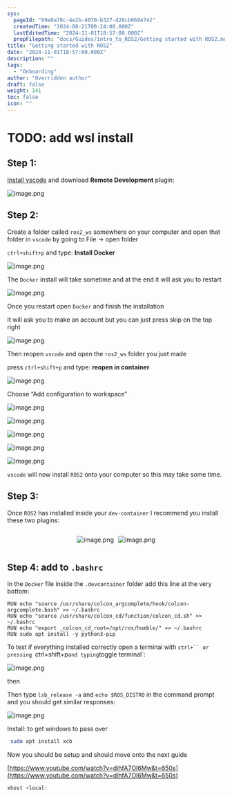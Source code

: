 ```yaml
---
sys:
  pageId: "89e0a78c-4e2b-4070-b327-d28cb0694742"
  createdTime: "2024-08-21T00:24:00.000Z"
  lastEditedTime: "2024-11-01T18:57:00.000Z"
  propFilepath: "docs/Guides/intro_to_ROS2/Getting started with ROS2.md"
title: "Getting started with ROS2"
date: "2024-11-01T18:57:00.000Z"
description: ""
tags:
  - "Onboarding"
author: "Overridden author"
draft: false
weight: 141
toc: false
icon: ""
---
```


# TODO: add wsl install

## Step 1:

[Install vscode](https://code.visualstudio.com/download) and download **Remote Development** plugin:

![image.png](https://prod-files-secure.s3.us-west-2.amazonaws.com/d518164a-d88e-44d1-a4ee-3adb3bd8bce0/efb52993-1881-4a40-b95e-6f020334f022/image.png?X-Amz-Algorithm=AWS4-HMAC-SHA256&X-Amz-Content-Sha256=UNSIGNED-PAYLOAD&X-Amz-Credential=ASIAZI2LB466QWTFF6EL%2F20250418%2Fus-west-2%2Fs3%2Faws4_request&X-Amz-Date=20250418T081133Z&X-Amz-Expires=3600&X-Amz-Security-Token=IQoJb3JpZ2luX2VjEOf%2F%2F%2F%2F%2F%2F%2F%2F%2F%2FwEaCXVzLXdlc3QtMiJIMEYCIQDig5Awy2TFi2DOQKR%2B4040pR2xWAMQgURsnmrQkuIPnAIhAM7%2FP8lYijFqmZIQnrQpNii3%2BTLzl1Xr8rLks0ZcOLtiKv8DCHAQABoMNjM3NDIzMTgzODA1IgwUiv9M%2F%2BqmcNDdf40q3AMynWHrTHRO0egqDFdXZSkKkPR%2F2j3Z8RG0VS6hv0f76NDKCwXkpQ0HbsI8OOvQKka%2Bm03ecDlaTNWb8iTpv2wgobTjmb840G0pMVKUOP4BygbPVnDc0O09Tkf1lZj4lCI6CuVMk14CihiJXByeTmUb4lMluX9XXukFfElpwNo2afpnJvi70EU5I4NO3CApGQS0omYXFEasbkmQITR75zgEW366mLEzsh9kdkkDRa0TA8HccbpqEgRMbzzrtdPNrKMdcOQuP95VVswYvxo1R7OSium9Uhoqe9jgR0rkJiwc4cZEqbvAw%2FR3bBj4VtC80B6igkX5YG8iuuGxrfUI4%2Fqlj9BVnVL6ayUe39prYFBhOMJk%2FOQxBh7IB9pB%2BTAdpQNWxjcHknmgDHqF18%2Fc8LHdEyhhkUtmY3TA6eADSBkunUTHzStNxOAazfYUBo5ED9M8I7rbw52vNl1qephvHFU7bYOAGzzriCZsXmJ%2BoaFcrkUT7OIyvMruZ4dojFrV3IajOu51CPO2j0rV4QM9HUrnf%2FBHkV67kxb9bocvqeiHIrMq0%2BpJ07sq%2B0cZJZqcl6ajcdt39WwwsTvkWsiqclKQE61Yz13qsZuth03ekdX78Kvqo9ocbGDO2ac%2BdjDL94fABjqkAWz0fjthYtMQny2W4%2FS%2F3lKn%2FcoIba6%2B9qjwi%2FS7wb3r9PRQzKONNiKwkkzYPY9xkh9vJpp0hqWS5u96buBXCQ7GppMHa9%2FF5GrS930FX9xzoTw6uI%2BMrM5kAxnYUw4XoDQnz5VCDFxyQg2CseCs5JEU78Ztkm1s%2FFCjeEHvsTj46sSBDzVyjN7rkVul%2FPbtCcmPWR6DtPjUPSo2GDGP4gEQvory&X-Amz-Signature=7640e298b1807c49c257bf9bba2ca059a00930062fbd4c36b6d29fae8813ce9a&X-Amz-SignedHeaders=host&x-id=GetObject)

## Step 2:

Create a folder called `ros2_ws` somewhere on your computer and open that folder in `vscode` by going to File → open folder 

`ctrl+shift+p` and type: **Install Docker**

![image.png](https://prod-files-secure.s3.us-west-2.amazonaws.com/d518164a-d88e-44d1-a4ee-3adb3bd8bce0/2269dc0e-1cd5-47ff-bceb-c04ad9b2eab0/image.png?X-Amz-Algorithm=AWS4-HMAC-SHA256&X-Amz-Content-Sha256=UNSIGNED-PAYLOAD&X-Amz-Credential=ASIAZI2LB466QWTFF6EL%2F20250418%2Fus-west-2%2Fs3%2Faws4_request&X-Amz-Date=20250418T081133Z&X-Amz-Expires=3600&X-Amz-Security-Token=IQoJb3JpZ2luX2VjEOf%2F%2F%2F%2F%2F%2F%2F%2F%2F%2FwEaCXVzLXdlc3QtMiJIMEYCIQDig5Awy2TFi2DOQKR%2B4040pR2xWAMQgURsnmrQkuIPnAIhAM7%2FP8lYijFqmZIQnrQpNii3%2BTLzl1Xr8rLks0ZcOLtiKv8DCHAQABoMNjM3NDIzMTgzODA1IgwUiv9M%2F%2BqmcNDdf40q3AMynWHrTHRO0egqDFdXZSkKkPR%2F2j3Z8RG0VS6hv0f76NDKCwXkpQ0HbsI8OOvQKka%2Bm03ecDlaTNWb8iTpv2wgobTjmb840G0pMVKUOP4BygbPVnDc0O09Tkf1lZj4lCI6CuVMk14CihiJXByeTmUb4lMluX9XXukFfElpwNo2afpnJvi70EU5I4NO3CApGQS0omYXFEasbkmQITR75zgEW366mLEzsh9kdkkDRa0TA8HccbpqEgRMbzzrtdPNrKMdcOQuP95VVswYvxo1R7OSium9Uhoqe9jgR0rkJiwc4cZEqbvAw%2FR3bBj4VtC80B6igkX5YG8iuuGxrfUI4%2Fqlj9BVnVL6ayUe39prYFBhOMJk%2FOQxBh7IB9pB%2BTAdpQNWxjcHknmgDHqF18%2Fc8LHdEyhhkUtmY3TA6eADSBkunUTHzStNxOAazfYUBo5ED9M8I7rbw52vNl1qephvHFU7bYOAGzzriCZsXmJ%2BoaFcrkUT7OIyvMruZ4dojFrV3IajOu51CPO2j0rV4QM9HUrnf%2FBHkV67kxb9bocvqeiHIrMq0%2BpJ07sq%2B0cZJZqcl6ajcdt39WwwsTvkWsiqclKQE61Yz13qsZuth03ekdX78Kvqo9ocbGDO2ac%2BdjDL94fABjqkAWz0fjthYtMQny2W4%2FS%2F3lKn%2FcoIba6%2B9qjwi%2FS7wb3r9PRQzKONNiKwkkzYPY9xkh9vJpp0hqWS5u96buBXCQ7GppMHa9%2FF5GrS930FX9xzoTw6uI%2BMrM5kAxnYUw4XoDQnz5VCDFxyQg2CseCs5JEU78Ztkm1s%2FFCjeEHvsTj46sSBDzVyjN7rkVul%2FPbtCcmPWR6DtPjUPSo2GDGP4gEQvory&X-Amz-Signature=7ba0a02b1dea9df768179926a7443369a2822fbe4ff9d46dd709ecc32342a044&X-Amz-SignedHeaders=host&x-id=GetObject)

The `Docker` install will take sometime and at the end it will ask you to restart

![image.png](https://prod-files-secure.s3.us-west-2.amazonaws.com/d518164a-d88e-44d1-a4ee-3adb3bd8bce0/ed233f78-be33-4b1f-b89c-9c346c0e961e/image.png?X-Amz-Algorithm=AWS4-HMAC-SHA256&X-Amz-Content-Sha256=UNSIGNED-PAYLOAD&X-Amz-Credential=ASIAZI2LB466QWTFF6EL%2F20250418%2Fus-west-2%2Fs3%2Faws4_request&X-Amz-Date=20250418T081133Z&X-Amz-Expires=3600&X-Amz-Security-Token=IQoJb3JpZ2luX2VjEOf%2F%2F%2F%2F%2F%2F%2F%2F%2F%2FwEaCXVzLXdlc3QtMiJIMEYCIQDig5Awy2TFi2DOQKR%2B4040pR2xWAMQgURsnmrQkuIPnAIhAM7%2FP8lYijFqmZIQnrQpNii3%2BTLzl1Xr8rLks0ZcOLtiKv8DCHAQABoMNjM3NDIzMTgzODA1IgwUiv9M%2F%2BqmcNDdf40q3AMynWHrTHRO0egqDFdXZSkKkPR%2F2j3Z8RG0VS6hv0f76NDKCwXkpQ0HbsI8OOvQKka%2Bm03ecDlaTNWb8iTpv2wgobTjmb840G0pMVKUOP4BygbPVnDc0O09Tkf1lZj4lCI6CuVMk14CihiJXByeTmUb4lMluX9XXukFfElpwNo2afpnJvi70EU5I4NO3CApGQS0omYXFEasbkmQITR75zgEW366mLEzsh9kdkkDRa0TA8HccbpqEgRMbzzrtdPNrKMdcOQuP95VVswYvxo1R7OSium9Uhoqe9jgR0rkJiwc4cZEqbvAw%2FR3bBj4VtC80B6igkX5YG8iuuGxrfUI4%2Fqlj9BVnVL6ayUe39prYFBhOMJk%2FOQxBh7IB9pB%2BTAdpQNWxjcHknmgDHqF18%2Fc8LHdEyhhkUtmY3TA6eADSBkunUTHzStNxOAazfYUBo5ED9M8I7rbw52vNl1qephvHFU7bYOAGzzriCZsXmJ%2BoaFcrkUT7OIyvMruZ4dojFrV3IajOu51CPO2j0rV4QM9HUrnf%2FBHkV67kxb9bocvqeiHIrMq0%2BpJ07sq%2B0cZJZqcl6ajcdt39WwwsTvkWsiqclKQE61Yz13qsZuth03ekdX78Kvqo9ocbGDO2ac%2BdjDL94fABjqkAWz0fjthYtMQny2W4%2FS%2F3lKn%2FcoIba6%2B9qjwi%2FS7wb3r9PRQzKONNiKwkkzYPY9xkh9vJpp0hqWS5u96buBXCQ7GppMHa9%2FF5GrS930FX9xzoTw6uI%2BMrM5kAxnYUw4XoDQnz5VCDFxyQg2CseCs5JEU78Ztkm1s%2FFCjeEHvsTj46sSBDzVyjN7rkVul%2FPbtCcmPWR6DtPjUPSo2GDGP4gEQvory&X-Amz-Signature=39fc44d819471f7051ac11bf41a422e386a826677f55b8220d20750e839d2038&X-Amz-SignedHeaders=host&x-id=GetObject)

Once you restart open `Docker` and finish the installation

It will ask you to make an account but you can just press skip on the top right

![image.png](https://prod-files-secure.s3.us-west-2.amazonaws.com/d518164a-d88e-44d1-a4ee-3adb3bd8bce0/21010ad9-1659-4fd9-9f59-9932a09b2a3d/image.png?X-Amz-Algorithm=AWS4-HMAC-SHA256&X-Amz-Content-Sha256=UNSIGNED-PAYLOAD&X-Amz-Credential=ASIAZI2LB466QWTFF6EL%2F20250418%2Fus-west-2%2Fs3%2Faws4_request&X-Amz-Date=20250418T081133Z&X-Amz-Expires=3600&X-Amz-Security-Token=IQoJb3JpZ2luX2VjEOf%2F%2F%2F%2F%2F%2F%2F%2F%2F%2FwEaCXVzLXdlc3QtMiJIMEYCIQDig5Awy2TFi2DOQKR%2B4040pR2xWAMQgURsnmrQkuIPnAIhAM7%2FP8lYijFqmZIQnrQpNii3%2BTLzl1Xr8rLks0ZcOLtiKv8DCHAQABoMNjM3NDIzMTgzODA1IgwUiv9M%2F%2BqmcNDdf40q3AMynWHrTHRO0egqDFdXZSkKkPR%2F2j3Z8RG0VS6hv0f76NDKCwXkpQ0HbsI8OOvQKka%2Bm03ecDlaTNWb8iTpv2wgobTjmb840G0pMVKUOP4BygbPVnDc0O09Tkf1lZj4lCI6CuVMk14CihiJXByeTmUb4lMluX9XXukFfElpwNo2afpnJvi70EU5I4NO3CApGQS0omYXFEasbkmQITR75zgEW366mLEzsh9kdkkDRa0TA8HccbpqEgRMbzzrtdPNrKMdcOQuP95VVswYvxo1R7OSium9Uhoqe9jgR0rkJiwc4cZEqbvAw%2FR3bBj4VtC80B6igkX5YG8iuuGxrfUI4%2Fqlj9BVnVL6ayUe39prYFBhOMJk%2FOQxBh7IB9pB%2BTAdpQNWxjcHknmgDHqF18%2Fc8LHdEyhhkUtmY3TA6eADSBkunUTHzStNxOAazfYUBo5ED9M8I7rbw52vNl1qephvHFU7bYOAGzzriCZsXmJ%2BoaFcrkUT7OIyvMruZ4dojFrV3IajOu51CPO2j0rV4QM9HUrnf%2FBHkV67kxb9bocvqeiHIrMq0%2BpJ07sq%2B0cZJZqcl6ajcdt39WwwsTvkWsiqclKQE61Yz13qsZuth03ekdX78Kvqo9ocbGDO2ac%2BdjDL94fABjqkAWz0fjthYtMQny2W4%2FS%2F3lKn%2FcoIba6%2B9qjwi%2FS7wb3r9PRQzKONNiKwkkzYPY9xkh9vJpp0hqWS5u96buBXCQ7GppMHa9%2FF5GrS930FX9xzoTw6uI%2BMrM5kAxnYUw4XoDQnz5VCDFxyQg2CseCs5JEU78Ztkm1s%2FFCjeEHvsTj46sSBDzVyjN7rkVul%2FPbtCcmPWR6DtPjUPSo2GDGP4gEQvory&X-Amz-Signature=82bd6e3827405a655e48e07671d1e2d329b9a5efa45f7ce5d1aab99a2b228916&X-Amz-SignedHeaders=host&x-id=GetObject)

Then reopen `vscode` and open the `ros2_ws` folder you just made

press `ctrl+shift+p` and type: **reopen in container**

![image.png](https://prod-files-secure.s3.us-west-2.amazonaws.com/d518164a-d88e-44d1-a4ee-3adb3bd8bce0/4e93b8c2-41ad-488c-8095-c74205196118/image.png?X-Amz-Algorithm=AWS4-HMAC-SHA256&X-Amz-Content-Sha256=UNSIGNED-PAYLOAD&X-Amz-Credential=ASIAZI2LB466QWTFF6EL%2F20250418%2Fus-west-2%2Fs3%2Faws4_request&X-Amz-Date=20250418T081133Z&X-Amz-Expires=3600&X-Amz-Security-Token=IQoJb3JpZ2luX2VjEOf%2F%2F%2F%2F%2F%2F%2F%2F%2F%2FwEaCXVzLXdlc3QtMiJIMEYCIQDig5Awy2TFi2DOQKR%2B4040pR2xWAMQgURsnmrQkuIPnAIhAM7%2FP8lYijFqmZIQnrQpNii3%2BTLzl1Xr8rLks0ZcOLtiKv8DCHAQABoMNjM3NDIzMTgzODA1IgwUiv9M%2F%2BqmcNDdf40q3AMynWHrTHRO0egqDFdXZSkKkPR%2F2j3Z8RG0VS6hv0f76NDKCwXkpQ0HbsI8OOvQKka%2Bm03ecDlaTNWb8iTpv2wgobTjmb840G0pMVKUOP4BygbPVnDc0O09Tkf1lZj4lCI6CuVMk14CihiJXByeTmUb4lMluX9XXukFfElpwNo2afpnJvi70EU5I4NO3CApGQS0omYXFEasbkmQITR75zgEW366mLEzsh9kdkkDRa0TA8HccbpqEgRMbzzrtdPNrKMdcOQuP95VVswYvxo1R7OSium9Uhoqe9jgR0rkJiwc4cZEqbvAw%2FR3bBj4VtC80B6igkX5YG8iuuGxrfUI4%2Fqlj9BVnVL6ayUe39prYFBhOMJk%2FOQxBh7IB9pB%2BTAdpQNWxjcHknmgDHqF18%2Fc8LHdEyhhkUtmY3TA6eADSBkunUTHzStNxOAazfYUBo5ED9M8I7rbw52vNl1qephvHFU7bYOAGzzriCZsXmJ%2BoaFcrkUT7OIyvMruZ4dojFrV3IajOu51CPO2j0rV4QM9HUrnf%2FBHkV67kxb9bocvqeiHIrMq0%2BpJ07sq%2B0cZJZqcl6ajcdt39WwwsTvkWsiqclKQE61Yz13qsZuth03ekdX78Kvqo9ocbGDO2ac%2BdjDL94fABjqkAWz0fjthYtMQny2W4%2FS%2F3lKn%2FcoIba6%2B9qjwi%2FS7wb3r9PRQzKONNiKwkkzYPY9xkh9vJpp0hqWS5u96buBXCQ7GppMHa9%2FF5GrS930FX9xzoTw6uI%2BMrM5kAxnYUw4XoDQnz5VCDFxyQg2CseCs5JEU78Ztkm1s%2FFCjeEHvsTj46sSBDzVyjN7rkVul%2FPbtCcmPWR6DtPjUPSo2GDGP4gEQvory&X-Amz-Signature=3aeaa129fd478e00ec8c352aecacc3be9716dd9858946c909d244fcf6c2e7256&X-Amz-SignedHeaders=host&x-id=GetObject)

Choose “Add configuration to workspace”

![image.png](https://prod-files-secure.s3.us-west-2.amazonaws.com/d518164a-d88e-44d1-a4ee-3adb3bd8bce0/9560b282-5060-4989-ba37-97e7b2c22476/image.png?X-Amz-Algorithm=AWS4-HMAC-SHA256&X-Amz-Content-Sha256=UNSIGNED-PAYLOAD&X-Amz-Credential=ASIAZI2LB466QWTFF6EL%2F20250418%2Fus-west-2%2Fs3%2Faws4_request&X-Amz-Date=20250418T081133Z&X-Amz-Expires=3600&X-Amz-Security-Token=IQoJb3JpZ2luX2VjEOf%2F%2F%2F%2F%2F%2F%2F%2F%2F%2FwEaCXVzLXdlc3QtMiJIMEYCIQDig5Awy2TFi2DOQKR%2B4040pR2xWAMQgURsnmrQkuIPnAIhAM7%2FP8lYijFqmZIQnrQpNii3%2BTLzl1Xr8rLks0ZcOLtiKv8DCHAQABoMNjM3NDIzMTgzODA1IgwUiv9M%2F%2BqmcNDdf40q3AMynWHrTHRO0egqDFdXZSkKkPR%2F2j3Z8RG0VS6hv0f76NDKCwXkpQ0HbsI8OOvQKka%2Bm03ecDlaTNWb8iTpv2wgobTjmb840G0pMVKUOP4BygbPVnDc0O09Tkf1lZj4lCI6CuVMk14CihiJXByeTmUb4lMluX9XXukFfElpwNo2afpnJvi70EU5I4NO3CApGQS0omYXFEasbkmQITR75zgEW366mLEzsh9kdkkDRa0TA8HccbpqEgRMbzzrtdPNrKMdcOQuP95VVswYvxo1R7OSium9Uhoqe9jgR0rkJiwc4cZEqbvAw%2FR3bBj4VtC80B6igkX5YG8iuuGxrfUI4%2Fqlj9BVnVL6ayUe39prYFBhOMJk%2FOQxBh7IB9pB%2BTAdpQNWxjcHknmgDHqF18%2Fc8LHdEyhhkUtmY3TA6eADSBkunUTHzStNxOAazfYUBo5ED9M8I7rbw52vNl1qephvHFU7bYOAGzzriCZsXmJ%2BoaFcrkUT7OIyvMruZ4dojFrV3IajOu51CPO2j0rV4QM9HUrnf%2FBHkV67kxb9bocvqeiHIrMq0%2BpJ07sq%2B0cZJZqcl6ajcdt39WwwsTvkWsiqclKQE61Yz13qsZuth03ekdX78Kvqo9ocbGDO2ac%2BdjDL94fABjqkAWz0fjthYtMQny2W4%2FS%2F3lKn%2FcoIba6%2B9qjwi%2FS7wb3r9PRQzKONNiKwkkzYPY9xkh9vJpp0hqWS5u96buBXCQ7GppMHa9%2FF5GrS930FX9xzoTw6uI%2BMrM5kAxnYUw4XoDQnz5VCDFxyQg2CseCs5JEU78Ztkm1s%2FFCjeEHvsTj46sSBDzVyjN7rkVul%2FPbtCcmPWR6DtPjUPSo2GDGP4gEQvory&X-Amz-Signature=9666692ba4e5773dd6d819ba178013d93df5639b18d544050933b9716fd61283&X-Amz-SignedHeaders=host&x-id=GetObject)

![image.png](https://prod-files-secure.s3.us-west-2.amazonaws.com/d518164a-d88e-44d1-a4ee-3adb3bd8bce0/2ee63f81-886b-48e8-a553-dc6e5eac99e4/image.png?X-Amz-Algorithm=AWS4-HMAC-SHA256&X-Amz-Content-Sha256=UNSIGNED-PAYLOAD&X-Amz-Credential=ASIAZI2LB466QWTFF6EL%2F20250418%2Fus-west-2%2Fs3%2Faws4_request&X-Amz-Date=20250418T081133Z&X-Amz-Expires=3600&X-Amz-Security-Token=IQoJb3JpZ2luX2VjEOf%2F%2F%2F%2F%2F%2F%2F%2F%2F%2FwEaCXVzLXdlc3QtMiJIMEYCIQDig5Awy2TFi2DOQKR%2B4040pR2xWAMQgURsnmrQkuIPnAIhAM7%2FP8lYijFqmZIQnrQpNii3%2BTLzl1Xr8rLks0ZcOLtiKv8DCHAQABoMNjM3NDIzMTgzODA1IgwUiv9M%2F%2BqmcNDdf40q3AMynWHrTHRO0egqDFdXZSkKkPR%2F2j3Z8RG0VS6hv0f76NDKCwXkpQ0HbsI8OOvQKka%2Bm03ecDlaTNWb8iTpv2wgobTjmb840G0pMVKUOP4BygbPVnDc0O09Tkf1lZj4lCI6CuVMk14CihiJXByeTmUb4lMluX9XXukFfElpwNo2afpnJvi70EU5I4NO3CApGQS0omYXFEasbkmQITR75zgEW366mLEzsh9kdkkDRa0TA8HccbpqEgRMbzzrtdPNrKMdcOQuP95VVswYvxo1R7OSium9Uhoqe9jgR0rkJiwc4cZEqbvAw%2FR3bBj4VtC80B6igkX5YG8iuuGxrfUI4%2Fqlj9BVnVL6ayUe39prYFBhOMJk%2FOQxBh7IB9pB%2BTAdpQNWxjcHknmgDHqF18%2Fc8LHdEyhhkUtmY3TA6eADSBkunUTHzStNxOAazfYUBo5ED9M8I7rbw52vNl1qephvHFU7bYOAGzzriCZsXmJ%2BoaFcrkUT7OIyvMruZ4dojFrV3IajOu51CPO2j0rV4QM9HUrnf%2FBHkV67kxb9bocvqeiHIrMq0%2BpJ07sq%2B0cZJZqcl6ajcdt39WwwsTvkWsiqclKQE61Yz13qsZuth03ekdX78Kvqo9ocbGDO2ac%2BdjDL94fABjqkAWz0fjthYtMQny2W4%2FS%2F3lKn%2FcoIba6%2B9qjwi%2FS7wb3r9PRQzKONNiKwkkzYPY9xkh9vJpp0hqWS5u96buBXCQ7GppMHa9%2FF5GrS930FX9xzoTw6uI%2BMrM5kAxnYUw4XoDQnz5VCDFxyQg2CseCs5JEU78Ztkm1s%2FFCjeEHvsTj46sSBDzVyjN7rkVul%2FPbtCcmPWR6DtPjUPSo2GDGP4gEQvory&X-Amz-Signature=c8c237f0866c1ee1b38760fdca9965cd927c94b0645a37b16397bcc5c5dd45b2&X-Amz-SignedHeaders=host&x-id=GetObject)

![image.png](https://prod-files-secure.s3.us-west-2.amazonaws.com/d518164a-d88e-44d1-a4ee-3adb3bd8bce0/ae1580b2-b048-407e-aed9-b584224a7a04/image.png?X-Amz-Algorithm=AWS4-HMAC-SHA256&X-Amz-Content-Sha256=UNSIGNED-PAYLOAD&X-Amz-Credential=ASIAZI2LB466QWTFF6EL%2F20250418%2Fus-west-2%2Fs3%2Faws4_request&X-Amz-Date=20250418T081133Z&X-Amz-Expires=3600&X-Amz-Security-Token=IQoJb3JpZ2luX2VjEOf%2F%2F%2F%2F%2F%2F%2F%2F%2F%2FwEaCXVzLXdlc3QtMiJIMEYCIQDig5Awy2TFi2DOQKR%2B4040pR2xWAMQgURsnmrQkuIPnAIhAM7%2FP8lYijFqmZIQnrQpNii3%2BTLzl1Xr8rLks0ZcOLtiKv8DCHAQABoMNjM3NDIzMTgzODA1IgwUiv9M%2F%2BqmcNDdf40q3AMynWHrTHRO0egqDFdXZSkKkPR%2F2j3Z8RG0VS6hv0f76NDKCwXkpQ0HbsI8OOvQKka%2Bm03ecDlaTNWb8iTpv2wgobTjmb840G0pMVKUOP4BygbPVnDc0O09Tkf1lZj4lCI6CuVMk14CihiJXByeTmUb4lMluX9XXukFfElpwNo2afpnJvi70EU5I4NO3CApGQS0omYXFEasbkmQITR75zgEW366mLEzsh9kdkkDRa0TA8HccbpqEgRMbzzrtdPNrKMdcOQuP95VVswYvxo1R7OSium9Uhoqe9jgR0rkJiwc4cZEqbvAw%2FR3bBj4VtC80B6igkX5YG8iuuGxrfUI4%2Fqlj9BVnVL6ayUe39prYFBhOMJk%2FOQxBh7IB9pB%2BTAdpQNWxjcHknmgDHqF18%2Fc8LHdEyhhkUtmY3TA6eADSBkunUTHzStNxOAazfYUBo5ED9M8I7rbw52vNl1qephvHFU7bYOAGzzriCZsXmJ%2BoaFcrkUT7OIyvMruZ4dojFrV3IajOu51CPO2j0rV4QM9HUrnf%2FBHkV67kxb9bocvqeiHIrMq0%2BpJ07sq%2B0cZJZqcl6ajcdt39WwwsTvkWsiqclKQE61Yz13qsZuth03ekdX78Kvqo9ocbGDO2ac%2BdjDL94fABjqkAWz0fjthYtMQny2W4%2FS%2F3lKn%2FcoIba6%2B9qjwi%2FS7wb3r9PRQzKONNiKwkkzYPY9xkh9vJpp0hqWS5u96buBXCQ7GppMHa9%2FF5GrS930FX9xzoTw6uI%2BMrM5kAxnYUw4XoDQnz5VCDFxyQg2CseCs5JEU78Ztkm1s%2FFCjeEHvsTj46sSBDzVyjN7rkVul%2FPbtCcmPWR6DtPjUPSo2GDGP4gEQvory&X-Amz-Signature=28776a724649a63c87c1cfbc998393d15fee59f32d525a153742a25cd6bd7602&X-Amz-SignedHeaders=host&x-id=GetObject)

![image.png](https://prod-files-secure.s3.us-west-2.amazonaws.com/d518164a-d88e-44d1-a4ee-3adb3bd8bce0/53255b28-f75e-430f-b9e3-c0ac8577e42b/image.png?X-Amz-Algorithm=AWS4-HMAC-SHA256&X-Amz-Content-Sha256=UNSIGNED-PAYLOAD&X-Amz-Credential=ASIAZI2LB466QWTFF6EL%2F20250418%2Fus-west-2%2Fs3%2Faws4_request&X-Amz-Date=20250418T081133Z&X-Amz-Expires=3600&X-Amz-Security-Token=IQoJb3JpZ2luX2VjEOf%2F%2F%2F%2F%2F%2F%2F%2F%2F%2FwEaCXVzLXdlc3QtMiJIMEYCIQDig5Awy2TFi2DOQKR%2B4040pR2xWAMQgURsnmrQkuIPnAIhAM7%2FP8lYijFqmZIQnrQpNii3%2BTLzl1Xr8rLks0ZcOLtiKv8DCHAQABoMNjM3NDIzMTgzODA1IgwUiv9M%2F%2BqmcNDdf40q3AMynWHrTHRO0egqDFdXZSkKkPR%2F2j3Z8RG0VS6hv0f76NDKCwXkpQ0HbsI8OOvQKka%2Bm03ecDlaTNWb8iTpv2wgobTjmb840G0pMVKUOP4BygbPVnDc0O09Tkf1lZj4lCI6CuVMk14CihiJXByeTmUb4lMluX9XXukFfElpwNo2afpnJvi70EU5I4NO3CApGQS0omYXFEasbkmQITR75zgEW366mLEzsh9kdkkDRa0TA8HccbpqEgRMbzzrtdPNrKMdcOQuP95VVswYvxo1R7OSium9Uhoqe9jgR0rkJiwc4cZEqbvAw%2FR3bBj4VtC80B6igkX5YG8iuuGxrfUI4%2Fqlj9BVnVL6ayUe39prYFBhOMJk%2FOQxBh7IB9pB%2BTAdpQNWxjcHknmgDHqF18%2Fc8LHdEyhhkUtmY3TA6eADSBkunUTHzStNxOAazfYUBo5ED9M8I7rbw52vNl1qephvHFU7bYOAGzzriCZsXmJ%2BoaFcrkUT7OIyvMruZ4dojFrV3IajOu51CPO2j0rV4QM9HUrnf%2FBHkV67kxb9bocvqeiHIrMq0%2BpJ07sq%2B0cZJZqcl6ajcdt39WwwsTvkWsiqclKQE61Yz13qsZuth03ekdX78Kvqo9ocbGDO2ac%2BdjDL94fABjqkAWz0fjthYtMQny2W4%2FS%2F3lKn%2FcoIba6%2B9qjwi%2FS7wb3r9PRQzKONNiKwkkzYPY9xkh9vJpp0hqWS5u96buBXCQ7GppMHa9%2FF5GrS930FX9xzoTw6uI%2BMrM5kAxnYUw4XoDQnz5VCDFxyQg2CseCs5JEU78Ztkm1s%2FFCjeEHvsTj46sSBDzVyjN7rkVul%2FPbtCcmPWR6DtPjUPSo2GDGP4gEQvory&X-Amz-Signature=58697f58a122e99ca7d27fb95b667e937ecd7193b3c081a3c3b2a3a01cceb97f&X-Amz-SignedHeaders=host&x-id=GetObject)

![image.png](https://prod-files-secure.s3.us-west-2.amazonaws.com/d518164a-d88e-44d1-a4ee-3adb3bd8bce0/7c562767-5af9-4ffb-97d1-327bcdf4ee00/image.png?X-Amz-Algorithm=AWS4-HMAC-SHA256&X-Amz-Content-Sha256=UNSIGNED-PAYLOAD&X-Amz-Credential=ASIAZI2LB466QWTFF6EL%2F20250418%2Fus-west-2%2Fs3%2Faws4_request&X-Amz-Date=20250418T081133Z&X-Amz-Expires=3600&X-Amz-Security-Token=IQoJb3JpZ2luX2VjEOf%2F%2F%2F%2F%2F%2F%2F%2F%2F%2FwEaCXVzLXdlc3QtMiJIMEYCIQDig5Awy2TFi2DOQKR%2B4040pR2xWAMQgURsnmrQkuIPnAIhAM7%2FP8lYijFqmZIQnrQpNii3%2BTLzl1Xr8rLks0ZcOLtiKv8DCHAQABoMNjM3NDIzMTgzODA1IgwUiv9M%2F%2BqmcNDdf40q3AMynWHrTHRO0egqDFdXZSkKkPR%2F2j3Z8RG0VS6hv0f76NDKCwXkpQ0HbsI8OOvQKka%2Bm03ecDlaTNWb8iTpv2wgobTjmb840G0pMVKUOP4BygbPVnDc0O09Tkf1lZj4lCI6CuVMk14CihiJXByeTmUb4lMluX9XXukFfElpwNo2afpnJvi70EU5I4NO3CApGQS0omYXFEasbkmQITR75zgEW366mLEzsh9kdkkDRa0TA8HccbpqEgRMbzzrtdPNrKMdcOQuP95VVswYvxo1R7OSium9Uhoqe9jgR0rkJiwc4cZEqbvAw%2FR3bBj4VtC80B6igkX5YG8iuuGxrfUI4%2Fqlj9BVnVL6ayUe39prYFBhOMJk%2FOQxBh7IB9pB%2BTAdpQNWxjcHknmgDHqF18%2Fc8LHdEyhhkUtmY3TA6eADSBkunUTHzStNxOAazfYUBo5ED9M8I7rbw52vNl1qephvHFU7bYOAGzzriCZsXmJ%2BoaFcrkUT7OIyvMruZ4dojFrV3IajOu51CPO2j0rV4QM9HUrnf%2FBHkV67kxb9bocvqeiHIrMq0%2BpJ07sq%2B0cZJZqcl6ajcdt39WwwsTvkWsiqclKQE61Yz13qsZuth03ekdX78Kvqo9ocbGDO2ac%2BdjDL94fABjqkAWz0fjthYtMQny2W4%2FS%2F3lKn%2FcoIba6%2B9qjwi%2FS7wb3r9PRQzKONNiKwkkzYPY9xkh9vJpp0hqWS5u96buBXCQ7GppMHa9%2FF5GrS930FX9xzoTw6uI%2BMrM5kAxnYUw4XoDQnz5VCDFxyQg2CseCs5JEU78Ztkm1s%2FFCjeEHvsTj46sSBDzVyjN7rkVul%2FPbtCcmPWR6DtPjUPSo2GDGP4gEQvory&X-Amz-Signature=8c8bd0ce9a45b6fce91d2c3b9c24e4498f8287ca05b9fc7e95983c1d02483426&X-Amz-SignedHeaders=host&x-id=GetObject)

`vscode` will now install `ROS2` onto your computer so this may take some time.

## Step 3:

Once `ROS2` has installed inside your `dev-container` I recommend you install these two plugins:

<div style="display: flex;flex-direction: row; column-gap:10px; max-width: 630px;justify-content: center;">
<div>

![image.png](https://prod-files-secure.s3.us-west-2.amazonaws.com/d518164a-d88e-44d1-a4ee-3adb3bd8bce0/3fc3d550-5a54-4ba1-ba6b-faa01cdb7369/image.png?X-Amz-Algorithm=AWS4-HMAC-SHA256&X-Amz-Content-Sha256=UNSIGNED-PAYLOAD&X-Amz-Credential=ASIAZI2LB466Z2RW3JKO%2F20250418%2Fus-west-2%2Fs3%2Faws4_request&X-Amz-Date=20250418T081145Z&X-Amz-Expires=3600&X-Amz-Security-Token=IQoJb3JpZ2luX2VjEOj%2F%2F%2F%2F%2F%2F%2F%2F%2F%2FwEaCXVzLXdlc3QtMiJIMEYCIQCU6KHp4po7wDV7hcwKcYAilahrFLw4RXvjRXO%2FMQFv9AIhAPtykVNiVrSUFSoDoHmslR8jGNVHUnUBvVMONWkZKE%2B%2BKv8DCHEQABoMNjM3NDIzMTgzODA1IgwbV28kAO%2FAL0PTjDcq3AMytddHNMWT51SfZT5eFIr3KR9VkD44CYjIVFWBlLOAoAlKaYeiQsfbBV0SU3f35kFqD41Hta8G33h2kqCDl1O615uiMEtvDNPXi2U4j%2FscLJizvYoRT7G7mxagMkb27ChCLU%2Flriynu7l8kdqgbeRo0kSvzPwMS98SXOk3m4EdzyPyB4zVzSgkCjgYhLkSb26Qrm0n4AS1quTElnXwim%2BLIfSey1BO3Hy4FsYQo2c3bpB2fjt%2F3NLamvo5m65JFXPbVV4LMtZxv7bQcJBQe24NRhjsosF2GW7h%2FsGQatYKbprLY2z00f4qkFyPr4uASOg9PFfg1rEKemixciaJDL4AxsDRRZR%2ByJYSZ%2BE4dFcGby5Pf3So30LyZNai103PGznS0bqmfhqyuSuxZJ9mGHoQaKtLvPXmh1%2BnPbfOjvhW3ax4RESGRTst9YV3dTpAMfpSk5ZtHMMME6zyBqG5SrA8mf42cibOnZoeK7hZwJ%2BCH%2BJ5Q7lKyWmbN1wXP7xEV5YR814y95kzCfkf1nHQhMJkrJ5QBhmkqSp2Q%2BI9z9iYfhVpUZV6TeVDyd6OKSM3CLil9HRB%2BoW3I0zlAE1%2B0FvvX%2FNq2EJnv1KwUY6pMn441mxDvNUi4nzNMpgy1jClkYjABjqkAXMyqSGKF6vGh78NZ5t7bSVpmurHidJjaf0Q5n1iC5f5TcCcr6ksh1vAyAXBnp4kU338v0YAVkLI%2FWarM8sOB8Q6VtDPEAYipjMP%2FVDk%2FWuaEDfv%2BIDMCujHaRqmcAsjq5G5F88i0MufKLUMa9aFoxR4zE2qOj8N8X6vIBTZ0hyGu3Dz2tfYhOai9OO6%2BqXozQvnIktL2l7SMGAsNUoTbzo%2FAs5U&X-Amz-Signature=5770d444c5086cbbc50b48a4e240d00d080bd3aa41f782451411573733686ad2&X-Amz-SignedHeaders=host&x-id=GetObject)

</div>
<div>

![image.png](https://prod-files-secure.s3.us-west-2.amazonaws.com/d518164a-d88e-44d1-a4ee-3adb3bd8bce0/d994cc66-13c2-4093-a5a3-f84cf4601a82/image.png?X-Amz-Algorithm=AWS4-HMAC-SHA256&X-Amz-Content-Sha256=UNSIGNED-PAYLOAD&X-Amz-Credential=ASIAZI2LB466WVCW7GHA%2F20250418%2Fus-west-2%2Fs3%2Faws4_request&X-Amz-Date=20250418T081145Z&X-Amz-Expires=3600&X-Amz-Security-Token=IQoJb3JpZ2luX2VjEOf%2F%2F%2F%2F%2F%2F%2F%2F%2F%2FwEaCXVzLXdlc3QtMiJHMEUCIBo%2FGJ%2FBSQA%2B8xR6Eqvai1nMh8hfjElS73qCWy2MwJUrAiEAplN54nAQ1VffxOWSiFW4mhznAzM1liZogoEC0uZVqMEq%2FwMIcBAAGgw2Mzc0MjMxODM4MDUiDNT%2Fq0erLJyynMxGbircAwbLmxW3hDs1De42Ev6WtB48V1wggUvSbZ0xKWzewWYuvajKV4jGJUqjXSQFqKQ2ggwHGRtRf6vXH2NWfhkgk0LmEc5VAYI%2Bct7goBxWzp2tLgt%2BwfNSuDqTwXHbKlV2xy7R%2FoWhgbzZjdhSB6oTYp0tGPUsWygVoAfga4AomXtg7gpwlZAjMBacORI6N6qVKUVclVQ0vJ0iYvcEnlm4TFzxOonCbBZnxxdkfnFd1X0J5G2R8atj%2FXi%2BHChGdEthbDO%2Bg5IvUh1%2BZN73QfJOBiUrCU%2FqfDf95cWqp96SbKDdARVAbJhCeCVEg40DIfly%2BiiZ8JFl0chlV5KLujbUgzFWba7sMmik4zXMlfpQAQaCM%2BKWt8tq2cypMdreWVtsS56RdcKcg4oiurgJzQIBQiY49NsIVyp%2BDy3W8SBHw2ENXzGeapqWiW1A7fXUbzCfLoyRmwkDlpQmTWMVNMLR6NAZyMEluVV81t%2BrqmaTSD94nSzaP51KQKNO6CL6UYhl8b8bgW7pwozIjQc6TihXA1GeRY%2Fw3%2ByJltIBqX%2Bvzn4BcGNXP5CM4elKVIhs1yoPGAEMbrJM9RaHvDvM5oBfQw2d2ipW3%2FdrpUW%2FBDXe3BMGHotLA61%2FfeTvQ4tvMMP3h8AGOqUBFBTbKsE%2BafxEDVRjUZhVtw1zYfQF38x14E8Zeixx2uJu4koJY3NUPqKOGXc%2FQ3rC7Z%2B4VCOU3UaR69Yma%2FW5NaoeMMmQl7lirdWR5NaljFQFkn65yJ0jeFb3uK9fVvwl9xEyZLx0sBY5ehd3IPZ4u7q1BjOq57vhG980O4STgUxowOOJdYDEYv1eqiQkrpLeRRGH5mjA%2BnWDdCW6D2EBSAZuMaPI&X-Amz-Signature=ee3170dd9b85e7dafa49d33e7aafbb2b6190c48f45a687ff69ceeb777db0b5b0&X-Amz-SignedHeaders=host&x-id=GetObject)

</div>
</div>

## Step 4: add to `.bashrc`

In the `Docker` file inside the `.devcontainer` folder add this line at the very bottom: 

```docker
RUN echo "source /usr/share/colcon_argcomplete/hook/colcon-argcomplete.bash" >> ~/.bashrc
RUN echo "source /usr/share/colcon_cd/function/colcon_cd.sh" >> ~/.bashrc
RUN echo "export _colcon_cd_root=/opt/ros/humble/" >> ~/.bashrc
RUN sudo apt install -y python3-pip 
```

To test if everything installed correctly open a terminal with `ctrl+`` or pressing `ctrl+shift+p` and typing `toggle terminal`:

![image.png](https://prod-files-secure.s3.us-west-2.amazonaws.com/d518164a-d88e-44d1-a4ee-3adb3bd8bce0/6a4943d8-b04e-4c02-9a58-775f3384d1a5/image.png?X-Amz-Algorithm=AWS4-HMAC-SHA256&X-Amz-Content-Sha256=UNSIGNED-PAYLOAD&X-Amz-Credential=ASIAZI2LB466QWTFF6EL%2F20250418%2Fus-west-2%2Fs3%2Faws4_request&X-Amz-Date=20250418T081133Z&X-Amz-Expires=3600&X-Amz-Security-Token=IQoJb3JpZ2luX2VjEOf%2F%2F%2F%2F%2F%2F%2F%2F%2F%2FwEaCXVzLXdlc3QtMiJIMEYCIQDig5Awy2TFi2DOQKR%2B4040pR2xWAMQgURsnmrQkuIPnAIhAM7%2FP8lYijFqmZIQnrQpNii3%2BTLzl1Xr8rLks0ZcOLtiKv8DCHAQABoMNjM3NDIzMTgzODA1IgwUiv9M%2F%2BqmcNDdf40q3AMynWHrTHRO0egqDFdXZSkKkPR%2F2j3Z8RG0VS6hv0f76NDKCwXkpQ0HbsI8OOvQKka%2Bm03ecDlaTNWb8iTpv2wgobTjmb840G0pMVKUOP4BygbPVnDc0O09Tkf1lZj4lCI6CuVMk14CihiJXByeTmUb4lMluX9XXukFfElpwNo2afpnJvi70EU5I4NO3CApGQS0omYXFEasbkmQITR75zgEW366mLEzsh9kdkkDRa0TA8HccbpqEgRMbzzrtdPNrKMdcOQuP95VVswYvxo1R7OSium9Uhoqe9jgR0rkJiwc4cZEqbvAw%2FR3bBj4VtC80B6igkX5YG8iuuGxrfUI4%2Fqlj9BVnVL6ayUe39prYFBhOMJk%2FOQxBh7IB9pB%2BTAdpQNWxjcHknmgDHqF18%2Fc8LHdEyhhkUtmY3TA6eADSBkunUTHzStNxOAazfYUBo5ED9M8I7rbw52vNl1qephvHFU7bYOAGzzriCZsXmJ%2BoaFcrkUT7OIyvMruZ4dojFrV3IajOu51CPO2j0rV4QM9HUrnf%2FBHkV67kxb9bocvqeiHIrMq0%2BpJ07sq%2B0cZJZqcl6ajcdt39WwwsTvkWsiqclKQE61Yz13qsZuth03ekdX78Kvqo9ocbGDO2ac%2BdjDL94fABjqkAWz0fjthYtMQny2W4%2FS%2F3lKn%2FcoIba6%2B9qjwi%2FS7wb3r9PRQzKONNiKwkkzYPY9xkh9vJpp0hqWS5u96buBXCQ7GppMHa9%2FF5GrS930FX9xzoTw6uI%2BMrM5kAxnYUw4XoDQnz5VCDFxyQg2CseCs5JEU78Ztkm1s%2FFCjeEHvsTj46sSBDzVyjN7rkVul%2FPbtCcmPWR6DtPjUPSo2GDGP4gEQvory&X-Amz-Signature=f827d5ee4ef781f6425a4b42ccca61cf4944ba6d089ddc21d515b93af1d66661&X-Amz-SignedHeaders=host&x-id=GetObject)

then 

Then type `lsb_release -a` and `echo $ROS_DISTRO` in the command prompt and you should get similar responses:

![image.png](https://prod-files-secure.s3.us-west-2.amazonaws.com/d518164a-d88e-44d1-a4ee-3adb3bd8bce0/3e635dec-a805-4e85-8b9e-d000e5b71a4e/image.png?X-Amz-Algorithm=AWS4-HMAC-SHA256&X-Amz-Content-Sha256=UNSIGNED-PAYLOAD&X-Amz-Credential=ASIAZI2LB466QWTFF6EL%2F20250418%2Fus-west-2%2Fs3%2Faws4_request&X-Amz-Date=20250418T081133Z&X-Amz-Expires=3600&X-Amz-Security-Token=IQoJb3JpZ2luX2VjEOf%2F%2F%2F%2F%2F%2F%2F%2F%2F%2FwEaCXVzLXdlc3QtMiJIMEYCIQDig5Awy2TFi2DOQKR%2B4040pR2xWAMQgURsnmrQkuIPnAIhAM7%2FP8lYijFqmZIQnrQpNii3%2BTLzl1Xr8rLks0ZcOLtiKv8DCHAQABoMNjM3NDIzMTgzODA1IgwUiv9M%2F%2BqmcNDdf40q3AMynWHrTHRO0egqDFdXZSkKkPR%2F2j3Z8RG0VS6hv0f76NDKCwXkpQ0HbsI8OOvQKka%2Bm03ecDlaTNWb8iTpv2wgobTjmb840G0pMVKUOP4BygbPVnDc0O09Tkf1lZj4lCI6CuVMk14CihiJXByeTmUb4lMluX9XXukFfElpwNo2afpnJvi70EU5I4NO3CApGQS0omYXFEasbkmQITR75zgEW366mLEzsh9kdkkDRa0TA8HccbpqEgRMbzzrtdPNrKMdcOQuP95VVswYvxo1R7OSium9Uhoqe9jgR0rkJiwc4cZEqbvAw%2FR3bBj4VtC80B6igkX5YG8iuuGxrfUI4%2Fqlj9BVnVL6ayUe39prYFBhOMJk%2FOQxBh7IB9pB%2BTAdpQNWxjcHknmgDHqF18%2Fc8LHdEyhhkUtmY3TA6eADSBkunUTHzStNxOAazfYUBo5ED9M8I7rbw52vNl1qephvHFU7bYOAGzzriCZsXmJ%2BoaFcrkUT7OIyvMruZ4dojFrV3IajOu51CPO2j0rV4QM9HUrnf%2FBHkV67kxb9bocvqeiHIrMq0%2BpJ07sq%2B0cZJZqcl6ajcdt39WwwsTvkWsiqclKQE61Yz13qsZuth03ekdX78Kvqo9ocbGDO2ac%2BdjDL94fABjqkAWz0fjthYtMQny2W4%2FS%2F3lKn%2FcoIba6%2B9qjwi%2FS7wb3r9PRQzKONNiKwkkzYPY9xkh9vJpp0hqWS5u96buBXCQ7GppMHa9%2FF5GrS930FX9xzoTw6uI%2BMrM5kAxnYUw4XoDQnz5VCDFxyQg2CseCs5JEU78Ztkm1s%2FFCjeEHvsTj46sSBDzVyjN7rkVul%2FPbtCcmPWR6DtPjUPSo2GDGP4gEQvory&X-Amz-Signature=90d851d623d5ecddfbb210a5fda8bcc9006003c1424dd786d124f429ef221ba1&X-Amz-SignedHeaders=host&x-id=GetObject)

Install:  to get windows to pass over

```bash
 sudo apt install xcb
```

Now you should be setup and should move onto the next guide 

[https://www.youtube.com/watch?v=dihfA7Ol6Mw&t=650s](https://www.youtube.com/watch?v=dihfA7Ol6Mw&t=650s)

```python
xhost +local:
```
